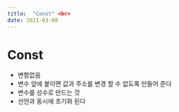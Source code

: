 ```yaml
---
title:  "Const" <br>
date: 2021-03-08
---
```


# Const
* 변함없음
* 변수 앞에 붙이면 값과 주소를 변경 할 수 없도록 만들어 준다
* 변수를 상수로 만드는 것
* 선언과 동시에 초기화 된다